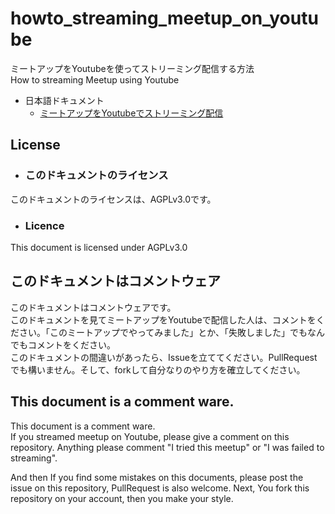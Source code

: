 # howto_streaming_meetup_on_youtube
ミートアップをYoutubeを使ってストリーミング配信する方法  
How to streaming Meetup using Youtube

- 日本語ドキュメント  
    - [ミートアップをYoutubeでストリーミング配信](./ja/README.md)


## License
- ###  このドキュメントのライセンス

このドキュメントのライセンスは、AGPLv3.0です。

- ### Licence

This document is licensed under AGPLv3.0

## このドキュメントはコメントウェア

このドキュメントはコメントウェアです。  
このドキュメントを見てミートアップをYoutubeで配信した人は、コメントをください。「このミートアップでやってみました」とか、「失敗しました」でもなんでもコメントをください。  
このドキュメントの間違いがあったら、Issueを立ててください。PullRequestでも構いません。そして、forkして自分なりのやり方を確立してください。

## This document is a comment ware.

This document is a comment ware.  
If you streamed meetup on Youtube, please give a comment on this repository. Anything please comment "I tried this meetup" or "I was failed to streaming".

And then If you find some mistakes on this documents, please post the issue on this repository, PullRequest is also welcome. Next, You fork this repository on your account, then you make your style.
